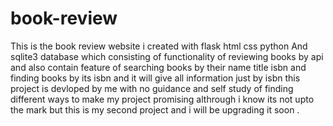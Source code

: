 # book-review
This is the book review website i created with flask html css python And sqlite3 database which consisting of functionality of reviewing books by api and also contain feature of searching books by their name title isbn and finding books by its isbn and it will give all information just by isbn this project is devloped by me with no guidance and self study of finding different ways to make my project promising althrough i know its not upto the mark but this is my second project and i will be upgrading it soon .
